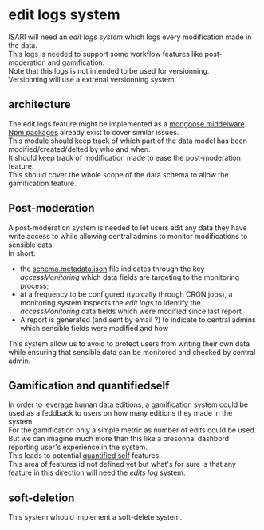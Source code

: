 # edit logs system

ISARI will need an *edit logs system* which logs every modification made in the data.  
This logs is needed to support some workflow features like post-moderation and gamification.  
Note that this logs is not intended to be used for versionning.  
Versionning will use a extrenal versionning system.

## architecture

The edit logs feature might be implemented as a [mongoose middelware](http://mongoosejs.com/docs/middleware.html).  
[Npm packages](https://www.npmjs.com/search?q=mongoose+history) already exist to cover similar issues.  
This module should keep track of which part of the data model has been modified/created/delted by who and when.  
It should keep track of modification made to ease the post-moderation feature.  
This should cover the whole scope of the data schema to allow the gamification feature.

## Post-moderation

A post-moderation system is needed to let users edit any data they have write access to while allowing central admins to monitor modifications to sensible data.  
In short:

- the [schema.metadata.json](../schema.metadata.json) file indicates through the key *accessMonitoring* which data fields are targeting to the monitoring process;
- at a frequency to be configured (typically through CRON jobs), a monitoring system inspects the *edit logs* to identify the *accessMonitoring* data fields which were modified since last report
- A report is generated (and sent by email ?) to indicate to central admins which sensible fields were modified and how

This system allow us to avoid to protect users from writing their own data while ensuring that sensible data can be monitored and checked by central admin.

## Gamification and quantifiedself

In order to leverage human data editions, a gamification system could be used as a feddback to users on how many editions they made in the system.  
For the gamification only a simple metric as number of edits could be used.  
But we can imagine much more than this like a presonnal dashbord reporting user's experience in the system.  
This leads to potential [quantified self](https://en.wikipedia.org/wiki/Quantified_Self) features.  
This area of features id not defined yet but what's for sure is that any feature in this direction will need the *edits log* system.

## soft-deletion

This system whould implement a soft-delete system.